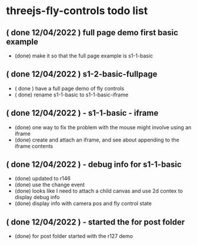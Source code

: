 # threejs-fly-controls todo list


## ( done 12/04/2022 ) full page demo first basic example
* (done) make it so that the full page example is s1-1-basic

## ( done 12/04/2022 ) s1-2-basic-fullpage
* ( done ) have a full page demo of fly controls
* ( done) rename s1-1-basic to s1-1-basic-iframe

## ( done 12/04/2022 ) - s1-1-basic - iframe
* (done) one way to fix the problem with the mouse might involve using an iframe
* (done) create and attach an iframe, and see about appending to the iframe contents

## ( done 12/04/2022 ) - debug info for s1-1-basic
* (done) updated to r146
* (done) use the change event 
* (done) looks like I need to attach a child canvas and use 2d contex to display debug info
* (done) display info with camera pos and fly control state

## ( done 12/04/2022 ) - started the for post folder
* (done) for post folder started with the r127 demo
